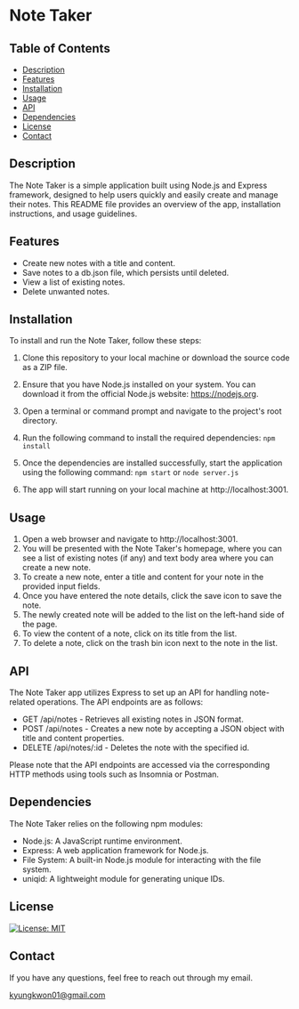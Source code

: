 # Note Taker

## Table of Contents

- [Description](#description)
- [Features](#features)
- [Installation](#installation)
- [Usage](#usage)
- [API](#api)
- [Dependencies](#dependencies)
- [License](#license)
- [Contact](#contact)

## Description

The Note Taker is a simple application built using Node.js and Express framework, designed to help users quickly and easily create and manage their notes. This README file provides an overview of the app, installation instructions, and usage guidelines.

## Features

- Create new notes with a title and content.
- Save notes to a db.json file, which persists until deleted.
- View a list of existing notes.
- Delete unwanted notes.

## Installation

To install and run the Note Taker, follow these steps:

1. Clone this repository to your local machine or download the source code as a ZIP file.

2. Ensure that you have Node.js installed on your system. You can download it from the official Node.js website: https://nodejs.org.

3. Open a terminal or command prompt and navigate to the project's root directory.

4. Run the following command to install the required dependencies: `npm install`

5. Once the dependencies are installed successfully, start the application using the following command: `npm start` or `node server.js`

6. The app will start running on your local machine at http://localhost:3001.

## Usage

1. Open a web browser and navigate to http://localhost:3001.
2. You will be presented with the Note Taker's homepage, where you can see a list of existing notes (if any) and text body area where you can create a new note.
3. To create a new note, enter a title and content for your note in the provided input fields.
4. Once you have entered the note details, click the save icon to save the note.
5. The newly created note will be added to the list on the left-hand side of the page.
6. To view the content of a note, click on its title from the list.
7. To delete a note, click on the trash bin icon next to the note in the list.

## API

The Note Taker app utilizes Express to set up an API for handling note-related operations. The API endpoints are as follows:

- GET /api/notes - Retrieves all existing notes in JSON format.
- POST /api/notes - Creates a new note by accepting a JSON object with title and content properties.
- DELETE /api/notes/:id - Deletes the note with the specified id.

Please note that the API endpoints are accessed via the corresponding HTTP methods using tools such as Insomnia or Postman.

## Dependencies

The Note Taker relies on the following npm modules:

- Node.js: A JavaScript runtime environment.
- Express: A web application framework for Node.js.
- File System: A built-in Node.js module for interacting with the file system.
- uniqid: A lightweight module for generating unique IDs.

## License

[![License: MIT](https://img.shields.io/badge/License-MIT-yellow.svg)](https://opensource.org/licenses/MIT)

## Contact

If you have any questions, feel free to reach out through my email.

kyungkwon01@gmail.com
